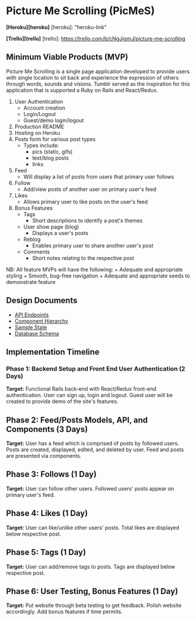 # Picture Me Scrolling (PicMeS)

**[Heroku][heroku]**
[heroku]: "heroku-link"

**[Trello][trello]**
[trello]: https://trello.com/b/cNgJigmJ/picture-me-scrolling

## Minimum Viable Products (MVP)

Picture Me Scrolling is a single page application developed to provide users with single location to sit back and experience the expression of others through words, sounds and visions. Tumblr served as the inspiration for this application that is supported a Ruby on Rails and React/Redux.

1. User Authentication
    + Account creation
    + Login/Logout
    + Guest/demo login/logout
2. Production README
3. Hosting on Heroku
4. Posts form for various post types
    + Types include:
      + pics (static, gifs)
      + text/blog posts
      + links
5. Feed
    + Will display a list of posts from users that primary user follows
6. Follow
    + Add/view posts of another user on primary user's feed
7. Likes
    + Allows primary user to like posts on the user's feed
8. Bonus Features
    + Tags
       + Short descriptions to identify a post's themes
    + User show page (blog)
       + Displays a user's posts
    + Reblog
       + Enables primary user to share another user's post
    + Comments
       + Short notes relating to the respective post

NB: All feature MVPs will have the following:
    + Adequate and appropriate styling
    + Smooth, bug-free navigation
    + Adequate and appropriate seeds to demonstrate feature

## Design Documents

* [API Endpoints][api-endpoints]
* [Component Hierarchy][component-hierarchy]
* [Sample State][sample-state]
* [Database Schema][db-schema]

[api-endpoints]: ./api-endpoints.md
[component-hierarchy]: ./component-hierarchy.md
[db-schema]: ./db-schema.md
[sample-state]: ./sample-state.md

## Implementation Timeline

### Phase 1: Backend Setup and Front End User Authentication (2 Days)
**Target:** Functional Rails back-end with React/Redux front-end authentication.
            User can sign up, login and logout.
            Guest user will be created to provide demo of the site's features.

## Phase 2: Feed/Posts Models, API, and Components (3 Days)
**Target:** User has a feed which is comprised of posts by followed users.
            Posts are created, displayed, edited, and deleted by user.
            Feed and posts are presented via components.

## Phase 3: Follows (1 Day)
**Target:** User can follow other users.
            Followed users' posts appear on primary user's feed.

## Phase 4: Likes (1 Day)
**Target:** User can like/unlike other users' posts.
            Total likes are displayed below respective post.

## Phase 5: Tags (1 Day)
**Target:** User can add/remove tags to posts.
            Tags are displayed below respective post.

## Phase 6: User Testing, Bonus Features (1 Day)
**Target:** Put website through beta testing to get feedback.
            Polish website accordingly.
            Add bonus features if time permits.
